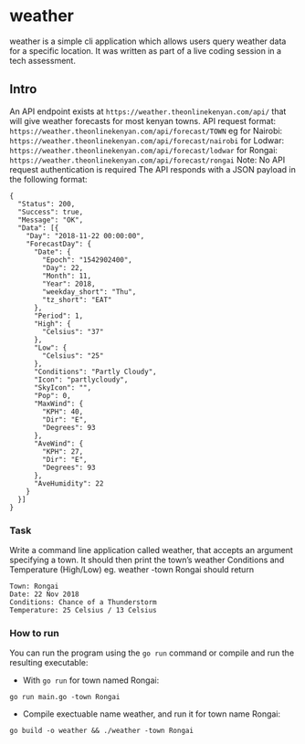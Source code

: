 # weather

weather is a simple cli application which allows users query weather data for a specific location. It was written as part of a live coding session in a tech assessment.

## Intro

An API endpoint exists at `https://weather.theonlinekenyan.com/api/` that will give weather forecasts for most kenyan towns.
API request format: `https://weather.theonlinekenyan.com/api/forecast/TOWN` eg
for Nairobi: `https://weather.theonlinekenyan.com/api/forecast/nairobi` for Lodwar: `https://weather.theonlinekenyan.com/api/forecast/lodwar` for Rongai: `https://weather.theonlinekenyan.com/api/forecast/rongai`
Note: No API request authentication is required
The API responds with a JSON payload in the following format:

```
{
  "Status": 200,
  "Success": true,
  "Message": "OK",
  "Data": [{
    "Day": "2018-11-22 00:00:00",
    "ForecastDay": {
      "Date": {
        "Epoch": "1542902400",
        "Day": 22,
        "Month": 11,
        "Year": 2018,
        "weekday_short": "Thu",
        "tz_short": "EAT"
      },
      "Period": 1,
      "High": {
        "Celsius": "37"
      },
      "Low": {
        "Celsius": "25"
      },
      "Conditions": "Partly Cloudy",
      "Icon": "partlycloudy",
      "SkyIcon": "",
      "Pop": 0,
      "MaxWind": {
        "KPH": 40,
        "Dir": "E",
        "Degrees": 93
      },
      "AveWind": {
        "KPH": 27,
        "Dir": "E",
        "Degrees": 93
      },
      "AveHumidity": 22
    }
  }]
}
```
        
### Task

Write a command line application called weather, that accepts an argument specifying a town. It should then print the town’s weather Conditions and Temperature (High/Low)
eg. weather -town Rongai should return
```
Town: Rongai
Date: 22 Nov 2018
Conditions: Chance of a Thunderstorm
Temperature: 25 Celsius / 13 Celsius
```

### How to run

You can run the program using the `go run` command or compile and run the resulting executable:

- With `go run` for town named Rongai:
```
go run main.go -town Rongai
```

- Compile exectuable name weather, and run it for town name Rongai:

```
go build -o weather && ./weather -town Rongai
```